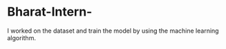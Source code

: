 # Bharat-Intern-
I worked on the dataset and train the model by using the machine learning algorithm.
